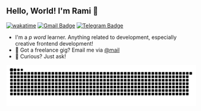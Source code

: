 ## Hello, World! I'm Rami 👋

[![wakatime](https://wakatime.com/badge/user/aa09bb25-ed24-4cf1-87b4-ae8c509c9d98.svg)](https://wakatime.com/@aa09bb25-ed24-4cf1-87b4-ae8c509c9d98)
[![Gmail Badge](https://img.shields.io/badge/-me@shalabi.ru-c14438?style=social&logo=Gmail&logoColor=red)](mailto:me@shalabi.ru)
[![Telegram Badge](https://img.shields.io/badge/-Telegram-c14438?style=social&logo=Telegram&logoColor=red&link=https://t.me/u88s8)](https://t.me/u88s8)
<!--
<br/>
[![LeetCode user Rami-00](https://img.shields.io/badge/dynamic/json?style=for-the-badge&labelColor=black&color=%23ffa116&label=Solved&query=solvedOverTotal&url=https%3A%2F%2Fleetcode-badge.vercel.app%2Fapi%2Fusers%2FRami-00&logo=leetcode&logoColor=yellow)](https://leetcode.com/Rami-00/)
-->
- I'm a *p word* learner. Anything related to development, especially creative frontend development!
- 💼 Got a freelance gig? Email me via [@mail](mailto:ramipro.ac@gmail.com)
- 💬 Curious? Just ask!



<picture>
  <source media="(prefers-color-scheme: dark)" srcset="https://raw.githubusercontent.com/rami-0/rami-0/output/github-snake-dark.svg" />
  <source media="(prefers-color-scheme: light)" srcset="https://raw.githubusercontent.com/rami-0/rami-0/output/github-snake.svg" />
  <img alt="github-snake" src="https://raw.githubusercontent.com/rami-0/rami-0/output/github-snake.svg" />
</picture>
